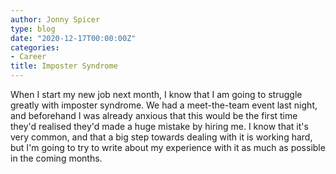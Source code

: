 ```yaml
---
author: Jonny Spicer
type: blog
date: "2020-12-17T00:00:00Z"
categories:
- Career
title: Imposter Syndrome
---
```

When I start my new job next month, I know that I am going to struggle greatly with imposter syndrome. We had a meet-the-team event last night, and beforehand I was already anxious
that this would be the first time they'd realised they'd made a huge mistake by hiring me. I know that it's very common, and that a big step towards dealing with it is working hard,
but I'm going to try to write about my experience with it as much as possible in the coming months.
